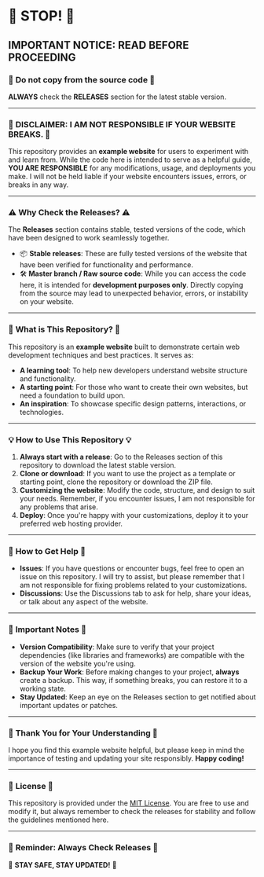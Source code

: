 # 🚨 **STOP!** 🚨

## **IMPORTANT NOTICE: READ BEFORE PROCEEDING**

### 🛑 **Do not copy from the source code** 🛑

**ALWAYS** check the **RELEASES** section for the latest stable version.

---

### 🚨 **DISCLAIMER: I AM NOT RESPONSIBLE IF YOUR WEBSITE BREAKS.** 🚨

This repository provides an **example website** for users to experiment with and learn from. While the code here is intended to serve as a helpful guide, **YOU ARE RESPONSIBLE** for any modifications, usage, and deployments you make. I will not be held liable if your website encounters issues, errors, or breaks in any way.

---

### ⚠️ **Why Check the Releases?** ⚠️

The **Releases** section contains stable, tested versions of the code, which have been designed to work seamlessly together. 

- 📦 **Stable releases**: These are fully tested versions of the website that have been verified for functionality and performance.
- 🛠️ **Master branch / Raw source code**: While you can access the code here, it is intended for **development purposes only**. Directly copying from the source may lead to unexpected behavior, errors, or instability on your website.

---

### 🚀 **What is This Repository?** 🚀

This repository is an **example website** built to demonstrate certain web development techniques and best practices. It serves as:

- **A learning tool**: To help new developers understand website structure and functionality.
- **A starting point**: For those who want to create their own websites, but need a foundation to build upon.
- **An inspiration**: To showcase specific design patterns, interactions, or technologies.

---

### 💡 **How to Use This Repository** 💡

1. **Always start with a release**: Go to the Releases section of this repository to download the latest stable version.
2. **Clone or download**: If you want to use the project as a template or starting point, clone the repository or download the ZIP file.
3. **Customizing the website**: Modify the code, structure, and design to suit your needs. Remember, if you encounter issues, I am not responsible for any problems that arise.
4. **Deploy**: Once you're happy with your customizations, deploy it to your preferred web hosting provider.

---

### 📣 **How to Get Help** 📣

- **Issues**: If you have questions or encounter bugs, feel free to open an issue on this repository. I will try to assist, but please remember that I am not responsible for fixing problems related to your customizations.
- **Discussions**: Use the Discussions tab to ask for help, share your ideas, or talk about any aspect of the website.

---

### 🔧 **Important Notes** 🔧

- **Version Compatibility**: Make sure to verify that your project dependencies (like libraries and frameworks) are compatible with the version of the website you're using.
- **Backup Your Work**: Before making changes to your project, **always** create a backup. This way, if something breaks, you can restore it to a working state.
- **Stay Updated**: Keep an eye on the Releases section to get notified about important updates or patches.

---

### 🙏 **Thank You for Your Understanding** 🙏

I hope you find this example website helpful, but please keep in mind the importance of testing and updating your site responsibly. **Happy coding!**

---

### 📜 **License** 📜

This repository is provided under the [MIT License](LICENSE). You are free to use and modify it, but always remember to check the releases for stability and follow the guidelines mentioned here.

---

### 📢 **Reminder: Always Check Releases** 📢

🚨 **STAY SAFE, STAY UPDATED!** 🚨
